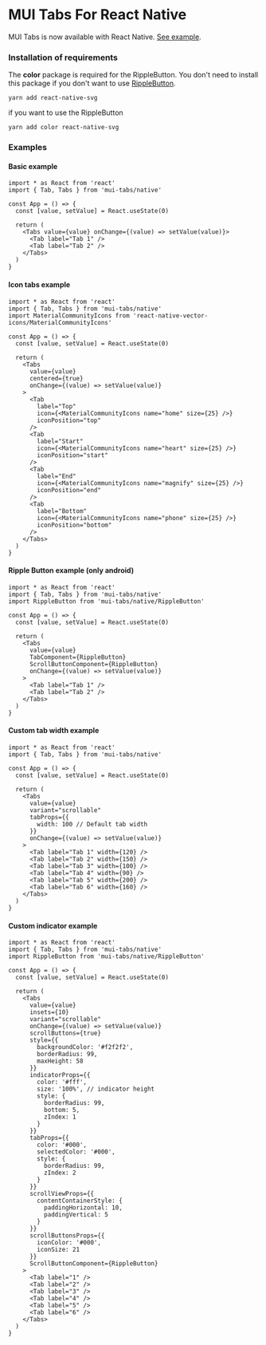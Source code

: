 # MUI Tabs For React Native

MUI Tabs is now available with React Native. [See example](https://snack.expo.dev/@bilaleren/mui-tabs?platform=android).

### Installation of requirements

The **color** package is required for the RippleButton. You don't need to install this package if you don't want to use [RippleButton](#ripple-button-example-only-android).

```shell
yarn add react-native-svg
```

if you want to use the RippleButton

```shell
yarn add color react-native-svg
```

### Examples

#### Basic example

```tsx
import * as React from 'react'
import { Tab, Tabs } from 'mui-tabs/native'

const App = () => {
  const [value, setValue] = React.useState(0)

  return (
    <Tabs value={value} onChange={(value) => setValue(value)}>
      <Tab label="Tab 1" />
      <Tab label="Tab 2" />
    </Tabs>
  )
}
```

#### Icon tabs example

```tsx
import * as React from 'react'
import { Tab, Tabs } from 'mui-tabs/native'
import MaterialCommunityIcons from 'react-native-vector-icons/MaterialCommunityIcons'

const App = () => {
  const [value, setValue] = React.useState(0)

  return (
    <Tabs
      value={value}
      centered={true}
      onChange={(value) => setValue(value)}
    >
      <Tab
        label="Top"
        icon={<MaterialCommunityIcons name="home" size={25} />}
        iconPosition="top"
      />
      <Tab
        label="Start"
        icon={<MaterialCommunityIcons name="heart" size={25} />}
        iconPosition="start"
      />
      <Tab
        label="End"
        icon={<MaterialCommunityIcons name="magnify" size={25} />}
        iconPosition="end"
      />
      <Tab
        label="Bottom"
        icon={<MaterialCommunityIcons name="phone" size={25} />}
        iconPosition="bottom"
      />
    </Tabs>
  )
}
```

#### Ripple Button example (only android)

```tsx
import * as React from 'react'
import { Tab, Tabs } from 'mui-tabs/native'
import RippleButton from 'mui-tabs/native/RippleButton'

const App = () => {
  const [value, setValue] = React.useState(0)

  return (
    <Tabs
      value={value}
      TabComponent={RippleButton}
      ScrollButtonComponent={RippleButton}
      onChange={(value) => setValue(value)}
    >
      <Tab label="Tab 1" />
      <Tab label="Tab 2" />
    </Tabs>
  )
}
```

#### Custom tab width example

```tsx
import * as React from 'react'
import { Tab, Tabs } from 'mui-tabs/native'

const App = () => {
  const [value, setValue] = React.useState(0)

  return (
    <Tabs
      value={value}
      variant="scrollable"
      tabProps={{
        width: 100 // Default tab width
      }}
      onChange={(value) => setValue(value)}
    >
      <Tab label="Tab 1" width={120} />
      <Tab label="Tab 2" width={150} />
      <Tab label="Tab 3" width={100} />
      <Tab label="Tab 4" width={90} />
      <Tab label="Tab 5" width={200} />
      <Tab label="Tab 6" width={160} />
    </Tabs>
  )
}
```

#### Custom indicator example

```tsx
import * as React from 'react'
import { Tab, Tabs } from 'mui-tabs/native'
import RippleButton from 'mui-tabs/native/RippleButton'

const App = () => {
  const [value, setValue] = React.useState(0)

  return (
    <Tabs
      value={value}
      insets={10}
      variant="scrollable"
      onChange={(value) => setValue(value)}
      scrollButtons={true}
      style={{
        backgroundColor: '#f2f2f2',
        borderRadius: 99,
        maxHeight: 58
      }}
      indicatorProps={{
        color: '#fff',
        size: '100%', // indicator height
        style: {
          borderRadius: 99,
          bottom: 5,
          zIndex: 1
        }
      }}
      tabProps={{
        color: '#000',
        selectedColor: '#000',
        style: {
          borderRadius: 99,
          zIndex: 2
        }
      }}
      scrollViewProps={{
        contentContainerStyle: {
          paddingHorizontal: 10,
          paddingVertical: 5
        }
      }}
      scrollButtonsProps={{
        iconColor: '#000',
        iconSize: 21
      }}
      ScrollButtonComponent={RippleButton}
    >
      <Tab label="1" />
      <Tab label="2" />
      <Tab label="3" />
      <Tab label="4" />
      <Tab label="5" />
      <Tab label="6" />
    </Tabs>
  )
}
```
